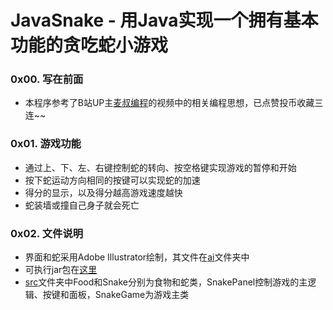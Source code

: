 # JavaSnake - 用Java实现一个拥有基本功能的贪吃蛇小游戏

### 0x00. 写在前面
* 本程序参考了B站UP主[麦叔编程](https://www.bilibili.com/video/BV1AJ411A7rP?from=search&seid=11246926418463273436)的视频中的相关编程思想，已点赞投币收藏三连~~

### 0x01. 游戏功能
* 通过上、下、左、右键控制蛇的转向、按空格键实现游戏的暂停和开始
* 按下蛇运动方向相同的按键可以实现蛇的加速
* 得分的显示，以及得分越高游戏速度越快
* 蛇装墙或撞自己身子就会死亡

### 0x02. 文件说明
* 界面和蛇采用Adobe Illustrator绘制，其文件在[ai](https://github.com/ShoukoNx/JavaSnake/tree/master/ai)文件夹中
* 可执行jar包在[这里](https://github.com/ShoukoNx/JavaSnake/tree/master/out/artifacts/Snake_jar)
* [src](https://github.com/ShoukoNx/JavaSnake/tree/master/src/com/shouko/snake)文件夹中Food和Snake分别为食物和蛇类，SnakePanel控制游戏的主逻辑、按键和面板，SnakeGame为游戏主类
